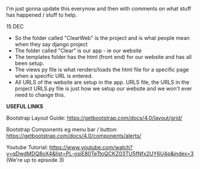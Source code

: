 I'm just gonna update this everynow and then with comments on what stuff has happened / stuff to help.

15 DEC
- So the folder called "ClearWeb" is the project and is what people mean when they say django project
- The folder called "Clear" is our app - ie our website
- The templates folder has the html (front end) for our website and has all been setup.
- The views py file is what renders/loads the html file for a specific page when a specific URL is entered. 
- All URLS of the website are setup in the app. URLS file, the URLS in the project URLS.py file is just how we setup our website and we won't ever need to change this. 


**USEFUL LINKS**

Bootstrap Layout Guide: https://getbootstrap.com/docs/4.0/layout/grid/

Bootstrap Components eg menu bar / button: https://getbootstrap.com/docs/4.0/components/alerts/

Youtube Tutorial: https://www.youtube.com/watch?v=qDwdMDQ8oX4&list=PL-osiE80TeTtoQCKZ03TU5fNfx2UY6U4p&index=3
    (We're up to episode 3)

